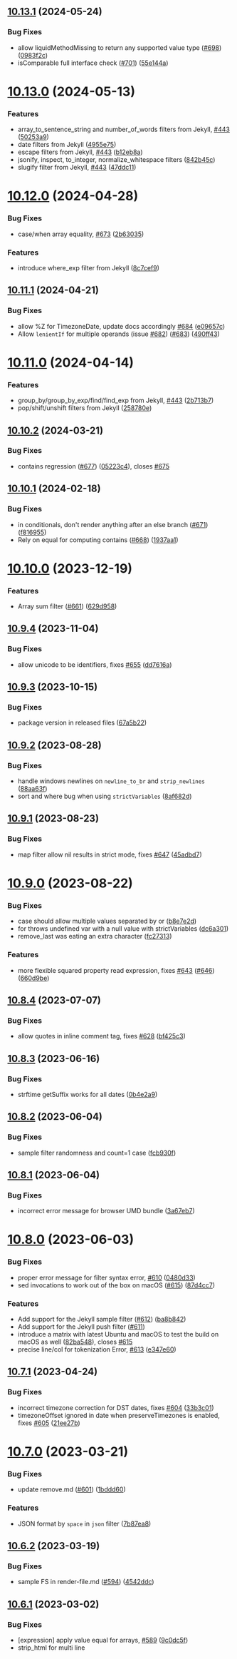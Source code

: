 ## [10.13.1](https://github.com/harttle/liquidjs/compare/v10.13.0...v10.13.1) (2024-05-24)


### Bug Fixes

* allow liquidMethodMissing to return any supported value type ([#698](https://github.com/harttle/liquidjs/issues/698)) ([0983f2c](https://github.com/harttle/liquidjs/commit/0983f2c42012b2b97258d0cdcb07b6d43c904814))
* isComparable full interface check ([#701](https://github.com/harttle/liquidjs/issues/701)) ([55e144a](https://github.com/harttle/liquidjs/commit/55e144a0298047349d55d8483a46b2513303d940))

# [10.13.0](https://github.com/harttle/liquidjs/compare/v10.12.0...v10.13.0) (2024-05-13)


### Features

* array_to_sentence_string and number_of_words filters from Jekyll, [#443](https://github.com/harttle/liquidjs/issues/443) ([50253a9](https://github.com/harttle/liquidjs/commit/50253a98caf5356d3c33e148be66f34fbe75a204))
* date filters from Jekyll ([4955e75](https://github.com/harttle/liquidjs/commit/4955e75be7f38a3fd15e71f2c192cff6f0d6e2d5))
* escape filters from Jekyll, [#443](https://github.com/harttle/liquidjs/issues/443) ([b12eb8a](https://github.com/harttle/liquidjs/commit/b12eb8ab4b58b002459725b6c0ed00159cdc15e6))
* jsonify, inspect, to_integer, normalize_whitespace filters ([842b45c](https://github.com/harttle/liquidjs/commit/842b45c96a46290a1e1ba43fc5cc7a465f4ba9de))
* slugify filter from Jekyll, [#443](https://github.com/harttle/liquidjs/issues/443) ([47ddc11](https://github.com/harttle/liquidjs/commit/47ddc1193b84bbdeb8d48457bb5aead24d5aff77))

# [10.12.0](https://github.com/harttle/liquidjs/compare/v10.11.1...v10.12.0) (2024-04-28)


### Bug Fixes

* case/when array equality, [#673](https://github.com/harttle/liquidjs/issues/673) ([2b63035](https://github.com/harttle/liquidjs/commit/2b630353c478368cb36dbfcb38961b25bf48249e))


### Features

* introduce where_exp filter from Jekyll ([8c7cef9](https://github.com/harttle/liquidjs/commit/8c7cef9f95cda765164ada8d58af7d402b3d3143))

## [10.11.1](https://github.com/harttle/liquidjs/compare/v10.11.0...v10.11.1) (2024-04-21)


### Bug Fixes

* allow %Z for TimezoneDate, update docs accordingly [#684](https://github.com/harttle/liquidjs/issues/684) ([e09657c](https://github.com/harttle/liquidjs/commit/e09657c52b5e9920256d73f99455e2e81cadf065))
* Allow `lenientIf` for multiple operands (issue [#682](https://github.com/harttle/liquidjs/issues/682)) ([#683](https://github.com/harttle/liquidjs/issues/683)) ([490ff43](https://github.com/harttle/liquidjs/commit/490ff4309cc231a25be23df5374a5d032aac144e))

# [10.11.0](https://github.com/harttle/liquidjs/compare/v10.10.2...v10.11.0) (2024-04-14)


### Features

* group_by/group_by_exp/find/find_exp from Jekyll, [#443](https://github.com/harttle/liquidjs/issues/443) ([2b713b7](https://github.com/harttle/liquidjs/commit/2b713b721d1f355309a70ebb5846169c6c03c523))
* pop/shift/unshift filters from Jekyll ([258780e](https://github.com/harttle/liquidjs/commit/258780e9a87ce87534a6bb4336725cb1d38a2998))

## [10.10.2](https://github.com/harttle/liquidjs/compare/v10.10.1...v10.10.2) (2024-03-21)


### Bug Fixes

* contains regression ([#677](https://github.com/harttle/liquidjs/issues/677)) ([05223c4](https://github.com/harttle/liquidjs/commit/05223c4378f9474f4e658af36cb8272e161d681f)), closes [#675](https://github.com/harttle/liquidjs/issues/675)

## [10.10.1](https://github.com/harttle/liquidjs/compare/v10.10.0...v10.10.1) (2024-02-18)


### Bug Fixes

* in conditionals, don't render anything after an else branch ([#671](https://github.com/harttle/liquidjs/issues/671)) ([f816955](https://github.com/harttle/liquidjs/commit/f81695570491ede77975de2c26a07612a2d62c28))
* Rely on equal for computing contains ([#668](https://github.com/harttle/liquidjs/issues/668)) ([1937aa1](https://github.com/harttle/liquidjs/commit/1937aa1f1dce01ee6332f39a6e658e85cbe4f30b))

# [10.10.0](https://github.com/harttle/liquidjs/compare/v10.9.4...v10.10.0) (2023-12-19)


### Features

* Array sum filter ([#661](https://github.com/harttle/liquidjs/issues/661)) ([629d958](https://github.com/harttle/liquidjs/commit/629d958b86a97ddf2921d2285b7c9ea83430004e))

## [10.9.4](https://github.com/harttle/liquidjs/compare/v10.9.3...v10.9.4) (2023-11-04)


### Bug Fixes

* allow unicode to be identifiers, fixes [#655](https://github.com/harttle/liquidjs/issues/655) ([dd7616a](https://github.com/harttle/liquidjs/commit/dd7616acb9a71b77f39d2fa24b6f68a7caef87f1))

## [10.9.3](https://github.com/harttle/liquidjs/compare/v10.9.2...v10.9.3) (2023-10-15)


### Bug Fixes

* package version in released files ([67a5b22](https://github.com/harttle/liquidjs/commit/67a5b229ca9ccabb4aee42bbb5c9f03d4076786a))

## [10.9.2](https://github.com/harttle/liquidjs/compare/v10.9.1...v10.9.2) (2023-08-28)


### Bug Fixes

* handle windows newlines on `newline_to_br` and `strip_newlines` ([88aa63f](https://github.com/harttle/liquidjs/commit/88aa63fd58b5a5824c031acc6f3e4072bedd262f))
* sort and where bug when using `strictVariables` ([8af682d](https://github.com/harttle/liquidjs/commit/8af682d2ca68de99bafd4a7055e4912eeb318f57))

## [10.9.1](https://github.com/harttle/liquidjs/compare/v10.9.0...v10.9.1) (2023-08-23)


### Bug Fixes

* map filter allow nil results in strict mode, fixes [#647](https://github.com/harttle/liquidjs/issues/647) ([45adbd7](https://github.com/harttle/liquidjs/commit/45adbd7008296a94da04d21a35917f744a0f4109))

# [10.9.0](https://github.com/harttle/liquidjs/compare/v10.8.4...v10.9.0) (2023-08-22)


### Bug Fixes

* case should allow multiple values separated by or ([b8e7e2d](https://github.com/harttle/liquidjs/commit/b8e7e2d9467b17ca786e6fb422e9579dd178de76))
* for throws undefined var with a null value with strictVariables ([dc6a301](https://github.com/harttle/liquidjs/commit/dc6a3013874872ac85f1fbe5184c74631122d851))
* remove_last was eating an extra character ([fc27313](https://github.com/harttle/liquidjs/commit/fc2731376f8ef59ac7160f97cef1fb5d94f053db))


### Features

* more flexible squared property read expression, fixes [#643](https://github.com/harttle/liquidjs/issues/643) ([#646](https://github.com/harttle/liquidjs/issues/646)) ([660d9be](https://github.com/harttle/liquidjs/commit/660d9be55f8eac16ca5ac77fd0b38b0d7f94961e))

## [10.8.4](https://github.com/harttle/liquidjs/compare/v10.8.3...v10.8.4) (2023-07-07)


### Bug Fixes

* allow quotes in inline comment tag, fixes [#628](https://github.com/harttle/liquidjs/issues/628) ([bf425c3](https://github.com/harttle/liquidjs/commit/bf425c3adb929e68fa234bee8397560a436595bb))

## [10.8.3](https://github.com/harttle/liquidjs/compare/v10.8.2...v10.8.3) (2023-06-16)


### Bug Fixes

* strftime getSuffix works for all dates ([0b4e2a9](https://github.com/harttle/liquidjs/commit/0b4e2a99790347bea0ab5f7d651f2330e3054601))

## [10.8.2](https://github.com/harttle/liquidjs/compare/v10.8.1...v10.8.2) (2023-06-04)


### Bug Fixes

* sample filter randomness and count=1 case ([fcb930f](https://github.com/harttle/liquidjs/commit/fcb930f0ddf2489fa74cd323f24398d7e9f7717f))

## [10.8.1](https://github.com/harttle/liquidjs/compare/v10.8.0...v10.8.1) (2023-06-04)


### Bug Fixes

* incorrect error message for browser UMD bundle ([3a67eb7](https://github.com/harttle/liquidjs/commit/3a67eb7f1cc7e54d2ec94a985eca4c1f147cdd61))

# [10.8.0](https://github.com/harttle/liquidjs/compare/v10.7.1...v10.8.0) (2023-06-03)


### Bug Fixes

* proper error message for filter syntax error, [#610](https://github.com/harttle/liquidjs/issues/610) ([0480d33](https://github.com/harttle/liquidjs/commit/0480d3317d0e46519ad2adf4ac43f53cddf467c6))
* sed invocations to work out of the box on macOS ([#615](https://github.com/harttle/liquidjs/issues/615)) ([87d4cc7](https://github.com/harttle/liquidjs/commit/87d4cc7e14ece14161285a740be63afc8a88b63c))


### Features

* Add support for the Jekyll sample filter ([#612](https://github.com/harttle/liquidjs/issues/612)) ([ba8b842](https://github.com/harttle/liquidjs/commit/ba8b84245266589e43c0e70d99e12b981d349809))
* Add support for the Jekyll push filter ([#611](https://github.com/harttle/liquidjs/issues/611))
* introduce a matrix with latest Ubuntu and macOS to test the build on macOS as well ([82ba548](https://github.com/harttle/liquidjs/commit/82ba54845f4cd4e1e7660c1557e3cfaa22d68924)), closes [#615](https://github.com/harttle/liquidjs/issues/615)
* precise line/col for tokenization Error, [#613](https://github.com/harttle/liquidjs/issues/613) ([e347e60](https://github.com/harttle/liquidjs/commit/e347e603d76c039cec191d417deab34e7ef1f9a7))

## [10.7.1](https://github.com/harttle/liquidjs/compare/v10.7.0...v10.7.1) (2023-04-24)


### Bug Fixes

* incorrect timezone correction for DST dates, fixes [#604](https://github.com/harttle/liquidjs/issues/604) ([33b3c01](https://github.com/harttle/liquidjs/commit/33b3c010af0cd17a303621331feab0119ca840ce))
* timezoneOffset ignored in date when preserveTimezones is enabled, fixes [#605](https://github.com/harttle/liquidjs/issues/605) ([21ee27b](https://github.com/harttle/liquidjs/commit/21ee27b57503f9d57f228973e1699972484e6089))

# [10.7.0](https://github.com/harttle/liquidjs/compare/v10.6.2...v10.7.0) (2023-03-21)


### Bug Fixes

* update remove.md ([#601](https://github.com/harttle/liquidjs/issues/601)) ([1bddd60](https://github.com/harttle/liquidjs/commit/1bddd60b0191032d324526292027bc7fcd190dc1))


### Features

* JSON format by `space` in `json` filter ([7b87ea8](https://github.com/harttle/liquidjs/commit/7b87ea82d3d63420e548743c5a84a073f0cdad22))

## [10.6.2](https://github.com/harttle/liquidjs/compare/v10.6.1...v10.6.2) (2023-03-19)


### Bug Fixes

* sample FS in render-file.md ([#594](https://github.com/harttle/liquidjs/issues/594)) ([4542ddc](https://github.com/harttle/liquidjs/commit/4542ddcfc3d5e245112a119bf22f0e00cb925791))

## [10.6.1](https://github.com/harttle/liquidjs/compare/v10.6.0...v10.6.1) (2023-03-02)


### Bug Fixes

* [expression] apply value equal for arrays, [#589](https://github.com/harttle/liquidjs/issues/589) ([9c0dc5f](https://github.com/harttle/liquidjs/commit/9c0dc5fa39a31d477a5c5a2c5212034174bf0516))
* strip_html for multi line <script>/<style>/comments, [#70](https://github.com/harttle/liquidjs/issues/70) ([42d2590](https://github.com/harttle/liquidjs/commit/42d25902e855d3c06d5ead071bf55604f495c205))

# [10.6.0](https://github.com/harttle/liquidjs/compare/v10.5.0...v10.6.0) (2023-02-22)


### Features

* LiquidOptions.dateFormat to override default date format ([#587](https://github.com/harttle/liquidjs/issues/587)) ([3fb6646](https://github.com/harttle/liquidjs/commit/3fb66465c6fe1bf4dc2e1ace9157c23d0fc8f859))

# [10.5.0](https://github.com/harttle/liquidjs/compare/v10.4.0...v10.5.0) (2023-02-14)


### Bug Fixes

* "ownPropertyOnly" not respected when passed via "renderOptions" ([d489916](https://github.com/harttle/liquidjs/commit/d489916231779149e110183400e3e597b8ee02ba))


### Features

* Adds support for options to CLI and improves usability ([#586](https://github.com/harttle/liquidjs/issues/586)) ([24c8a1e](https://github.com/harttle/liquidjs/commit/24c8a1e3722e5359f02934e2814f9abfa888ee86))

# [10.4.0](https://github.com/harttle/liquidjs/compare/v10.3.3...v10.4.0) (2023-01-02)


### Features

* support `not` operator, [#575](https://github.com/harttle/liquidjs/issues/575) ([3f21382](https://github.com/harttle/liquidjs/commit/3f21382d43cafa1e32162e58adabd22d5c3709ed))
* support calling `date` without format string, [#573](https://github.com/harttle/liquidjs/issues/573) ([aafaa0b](https://github.com/harttle/liquidjs/commit/aafaa0b4f9e84f466fbcc2cb2ae37fe8704c5272))

## [10.3.3](https://github.com/harttle/liquidjs/compare/v10.3.2...v10.3.3) (2022-12-18)


### Bug Fixes

* type compatible with v9 tag definition, support `Context` as scope in various render APIs, [#570](https://github.com/harttle/liquidjs/issues/570) ([fb6a9f8](https://github.com/harttle/liquidjs/commit/fb6a9f8717cd57522d53687da7e4718b28a7f68a))

## [10.3.2](https://github.com/harttle/liquidjs/compare/v10.3.1...v10.3.2) (2022-12-13)


### Bug Fixes

* re-export error classes, [#569](https://github.com/harttle/liquidjs/issues/569) ([2663ee1](https://github.com/harttle/liquidjs/commit/2663ee16a066c74cbd387fe40154fdeb2136f35a))

## [10.3.1](https://github.com/harttle/liquidjs/compare/v10.3.0...v10.3.1) (2022-12-12)


### Bug Fixes

* support `Context` as `evalValue` parameter, [#568](https://github.com/harttle/liquidjs/issues/568) ([0f4916b](https://github.com/harttle/liquidjs/commit/0f4916bc5a93f5e744e4246336c68f2e89774272))

# [10.3.0](https://github.com/harttle/liquidjs/compare/v10.2.0...v10.3.0) (2022-12-11)


### Features

* support disable outputEscape for specific filters, [#565](https://github.com/harttle/liquidjs/issues/565) ([e6db371](https://github.com/harttle/liquidjs/commit/e6db371519f0fb3b0068347cfb2016aed386c8fa))

# [10.2.0](https://github.com/harttle/liquidjs/compare/v10.1.0...v10.2.0) (2022-12-02)


### Bug Fixes

* `case` should render multiple `when` statements ([d17813e](https://github.com/harttle/liquidjs/commit/d17813ef5217264bd08f741b0e1f713bedf2d464))


### Features

* add remove_last filter ([6c3f1c1](https://github.com/harttle/liquidjs/commit/6c3f1c1e0c0c5d30ef77eaf20df65e149e51e693))
* add replace_last filter ([b4d1e27](https://github.com/harttle/liquidjs/commit/b4d1e27420fcf36ae6d5dbc92cfe4a26299690f2))

# [10.1.0](https://github.com/harttle/liquidjs/compare/v10.0.0...v10.1.0) (2022-11-29)


### Features

* timezone name for `opts.timezoneOffset` and `date` argument, fixes [#553](https://github.com/harttle/liquidjs/issues/553) ([89c6c76](https://github.com/harttle/liquidjs/commit/89c6c7676d40f23090472a28cbf2fb22f93daad3))

# [10.0.0](https://github.com/harttle/liquidjs/compare/v9.43.0...v10.0.0) (2022-11-27)


### Code Refactoring

* rename filters to snake style, [#487](https://github.com/harttle/liquidjs/issues/487) ([ff112a4](https://github.com/harttle/liquidjs/commit/ff112a4750f91475e9eccdb301d7a468e895f6ca))
* `_evalToken` renamed to `evalToken` ([4e1a30a](https://github.com/harttle/liquidjs/commit/4e1a30a20c579408c87f2d28b9b6ec8e1dda65cc))
* change `ownPropertyOnly` default value to `true` ([7eb6216](https://github.com/harttle/liquidjs/commit/7eb621601c2b05d6e379e5ce42219f2b1f556208))
* delay creation of `operatorsTrie` and hide this implementation ([bb58d3e](https://github.com/harttle/liquidjs/commit/bb58d3e549dc5a5e067895ec4a0b3257b434f225))
* remove `toThenable` export ([ffefd91](https://github.com/harttle/liquidjs/commit/ffefd91fbc0195c589c8c34ae80f2017acfe557c))
* remove use of internal `Context` class in `evalValue` argument ([b115077](https://github.com/harttle/liquidjs/commit/b115077e122a7b90e7972d58174d68aea8edd7bf))


### Performance Improvements

* target Node.js 14 for cjs bundle (main entry) ([1f6ce7c](https://github.com/harttle/liquidjs/commit/1f6ce7c8224123cea318d1aa6c12aa091d6e0518))


### BREAKING CHANGES

* `evalToken` now returns a generator (LiquidJS async), which is different from `evalToken` in previous LiquidJS versions.
* main entry need Node.js>=14 to run, you can build LiquidJS by your own by using ESM entry.
* `ownPropertyOnly` default value changed to `true`
* `<liquidjs>.toThenable` is removed, use `<liquidjs>.toPromise` instead
* `evalValue` won't support `Context` as second argument anymore.
* use `operators` instead of `operatorsTrie` as Tokenizer constructor argument, #500
* keys in `<liquidjs>.filters` are now in snake case (instead of camel case), identical to that in Liquid template.

# [9.43.0](https://github.com/harttle/liquidjs/compare/v9.42.1...v9.43.0) (2022-11-27)


### Features

* support timezone offset argument for date filter, [#553](https://github.com/harttle/liquidjs/issues/553) ([7a71485](https://github.com/harttle/liquidjs/commit/7a714855df9ba188e2e82839d248f6623ce94a87))

## [9.42.1](https://github.com/harttle/liquidjs/compare/v9.42.0...v9.42.1) (2022-10-21)


### Bug Fixes

* truncatewords should use at least one word, [#537](https://github.com/harttle/liquidjs/issues/537) ([32f613f](https://github.com/harttle/liquidjs/commit/32f613fb43e90f97364ee6a020589992dbb553cf))

# [9.42.0](https://github.com/harttle/liquidjs/compare/v9.41.0...v9.42.0) (2022-08-27)


### Features

* promise in expression & nested property, [#533](https://github.com/harttle/liquidjs/issues/533) [#276](https://github.com/harttle/liquidjs/issues/276) ([bbf00f3](https://github.com/harttle/liquidjs/commit/bbf00f37bf6080d38ebc258d1921d3ff0d504186))

# [9.41.0](https://github.com/harttle/liquidjs/compare/v9.40.0...v9.41.0) (2022-08-24)


### Features

* use evalValue to parse & render expression, [#527](https://github.com/harttle/liquidjs/issues/527) ([071368a](https://github.com/harttle/liquidjs/commit/071368afe1c4fd36ebdb0e1d300c367db1766f7f))

# [9.40.0](https://github.com/harttle/liquidjs/compare/v9.39.2...v9.40.0) (2022-08-14)


### Bug Fixes

* target ES6 for ESM bundles, fixes [#526](https://github.com/harttle/liquidjs/issues/526) ([905a6dd](https://github.com/harttle/liquidjs/commit/905a6dd1491705c1154b6679a67c1eb1ffe7eef5))


### Features

* export toValueSync & defaultOptions to evaluate expression, see [#527](https://github.com/harttle/liquidjs/issues/527) ([e874b40](https://github.com/harttle/liquidjs/commit/e874b4060b46195e05a5cc6690626bdaa532154c))

## [9.39.2](https://github.com/harttle/liquidjs/compare/v9.39.1...v9.39.2) (2022-07-21)


### Bug Fixes

* expression support Drop.valueOf, fixes [#522](https://github.com/harttle/liquidjs/issues/522) ([4ad383d](https://github.com/harttle/liquidjs/commit/4ad383d9beb57f5683805decc1851778db64aea4))

## [9.39.1](https://github.com/harttle/liquidjs/compare/v9.39.0...v9.39.1) (2022-07-14)


### Bug Fixes

* throw ParseError instead of RenderError for invalid assign expression, closes [#519](https://github.com/harttle/liquidjs/issues/519) ([c41a5d5](https://github.com/harttle/liquidjs/commit/c41a5d5babf85ccedbcb3b6f9a3cf5c326f72ae1))

# [9.39.0](https://github.com/harttle/liquidjs/compare/v9.38.0...v9.39.0) (2022-07-09)


### Bug Fixes

* for tag not respecting Drop#valueOf(), fixes [#515](https://github.com/harttle/liquidjs/issues/515) ([c3e51ca](https://github.com/harttle/liquidjs/commit/c3e51caa701fd4449ed5257e23569a37ef12dea2))


### Features

* iteration protocols ([a19feea](https://github.com/harttle/liquidjs/commit/a19feea7c46fc476139a150bda051f485328afe8))

# [9.38.0](https://github.com/harttle/liquidjs/compare/v9.37.0...v9.38.0) (2022-07-07)


### Bug Fixes

* stack overflow on large number of templates, [#513](https://github.com/harttle/liquidjs/issues/513) ([3dc4290](https://github.com/harttle/liquidjs/commit/3dc4290b56265cfafbee8d9836e912d9b8492f90))


### Features

* inline comment tag ([#514](https://github.com/harttle/liquidjs/issues/514)) ([2f87708](https://github.com/harttle/liquidjs/commit/2f8770898963e35ac4491f6975a8abd03dc09067))

# [9.37.0](https://github.com/harttle/liquidjs/compare/v9.36.2...v9.37.0) (2022-04-21)


### Bug Fixes

* support integer arithmetic for `divided_by`, closes [#465](https://github.com/harttle/liquidjs/issues/465) ([e69a510](https://github.com/harttle/liquidjs/commit/e69a51025efa7dec7d60d0067200a1466988ebbc))


### Features

* automatic output escaping, closes [#500](https://github.com/harttle/liquidjs/issues/500) ([f88490c](https://github.com/harttle/liquidjs/commit/f88490cd3cd0b5316c43c3ca76837544d99ce0b0))

## [9.36.2](https://github.com/harttle/liquidjs/compare/v9.36.1...v9.36.2) (2022-04-19)


### Bug Fixes

* lazy createRequire to allow exceptions being catched, fixes [#497](https://github.com/harttle/liquidjs/issues/497) ([b377dad](https://github.com/harttle/liquidjs/commit/b377dad9e34c3de3e0eedc1ee6f17a0e9d919669))

## [9.36.1](https://github.com/harttle/liquidjs/compare/v9.36.0...v9.36.1) (2022-04-17)


### Bug Fixes

* contains operator does not support Drop, fixes [#492](https://github.com/harttle/liquidjs/issues/492) ([9e024ff](https://github.com/harttle/liquidjs/commit/9e024ff2bcf17e7ac19c718389d4cef39b8a51f7))
* responsive header ([a56af6b](https://github.com/harttle/liquidjs/commit/a56af6bbfb5b698db55fbeb87e8e0872688fbe19))
* use `createRequire` for ESM, fixes [#334](https://github.com/harttle/liquidjs/issues/334) ([eec381e](https://github.com/harttle/liquidjs/commit/eec381ec72db3858452799b7a3264e240be3044d))

# [9.36.0](https://github.com/harttle/liquidjs/compare/v9.35.2...v9.36.0) (2022-03-05)


### Features

* Access array item by negative index, closes [#486](https://github.com/harttle/liquidjs/issues/486) ([049685b](https://github.com/harttle/liquidjs/commit/049685b9a0271ba03875e24ff2f6c7870cae62a7))
* allow strip filter with specified char, closes [#390](https://github.com/harttle/liquidjs/issues/390) ([c503cb2](https://github.com/harttle/liquidjs/commit/c503cb23dfbdd6f146d6dea16a84eab3df1f7aa9))
* appropriate error for malformed filters, fixes [#271](https://github.com/harttle/liquidjs/issues/271) ([01014ed](https://github.com/harttle/liquidjs/commit/01014edc491e12d38981045442da9faee598cdf7))

## [9.35.2](https://github.com/harttle/liquidjs/compare/v9.35.1...v9.35.2) (2022-03-02)


### Bug Fixes

* corner case for concat filter without argument, [#481](https://github.com/harttle/liquidjs/issues/481) ([aa95517](https://github.com/harttle/liquidjs/commit/aa955173d4c7adc585e862934429f1f4c5f64969))
* export all builtin tags from LiquidJS, [#464](https://github.com/harttle/liquidjs/issues/464) ([33009bb](https://github.com/harttle/liquidjs/commit/33009bb988eb74c58f390992750d91b967cb3428))

## [9.35.1](https://github.com/harttle/liquidjs/compare/v9.35.0...v9.35.1) (2022-02-26)


### Bug Fixes

* some filters throw on nil input, see [#481](https://github.com/harttle/liquidjs/issues/481) ([7dfb620](https://github.com/harttle/liquidjs/commit/7dfb620d30f8818685e1cfb8e7492313a0d036ab))

# [9.35.0](https://github.com/harttle/liquidjs/compare/v9.34.1...v9.35.0) (2022-02-23)


### Bug Fixes

* `url_encode` throws on undefined value, fixes [#479](https://github.com/harttle/liquidjs/issues/479) ([ca3240c](https://github.com/harttle/liquidjs/commit/ca3240c2c4d157095d2ebe0024d0c71bc5e435f8))


### Features

* expose all tags/filters and TimezoneDate, closes [#464](https://github.com/harttle/liquidjs/issues/464) ([dab8a29](https://github.com/harttle/liquidjs/commit/dab8a29070b2508f2e6532717b7663966f610bec))

## [9.34.1](https://github.com/harttle/liquidjs/compare/v9.34.0...v9.34.1) (2022-02-20)


### Bug Fixes

* array output now join with "" instead of "," ([ab5e245](https://github.com/harttle/liquidjs/commit/ab5e245fba9a0f6936275319d4e5e25aadb0f7c1))
* sort filter unexpectedly modifies original array, [#475](https://github.com/harttle/liquidjs/issues/475) ([dbc0497](https://github.com/harttle/liquidjs/commit/dbc049738633b1b6f578d9d20f830b548ba67a22))

# [9.34.0](https://github.com/harttle/liquidjs/compare/v9.33.1...v9.34.0) (2022-01-28)


### Bug Fixes

* where-filter null handling ([#457](https://github.com/harttle/liquidjs/issues/457)) ([9da41c8](https://github.com/harttle/liquidjs/commit/9da41c8a37d9c49ee4a16d5bd520fd6ae01c14ec))


### Features

* `ownPropertyOnly` option to protect prototype, [#454](https://github.com/harttle/liquidjs/issues/454) ([7e99efc](https://github.com/harttle/liquidjs/commit/7e99efc5131e20cf3f59e1fc2c371a15aa4109db))

## [9.33.1](https://github.com/harttle/liquidjs/compare/v9.33.0...v9.33.1) (2022-01-19)


### Bug Fixes

* liquidjs.version on npm package ([53824a2](https://github.com/harttle/liquidjs/commit/53824a2d00f978214fcd83a48118b7900cf97449))

# [9.33.0](https://github.com/harttle/liquidjs/compare/v9.32.1...v9.33.0) (2022-01-19)


### Features

* support `offset:continue`, see [#439](https://github.com/harttle/liquidjs/issues/439) ([8c27a84](https://github.com/harttle/liquidjs/commit/8c27a84059384ae730eb0fa1524df04e122e27a0))
* support Jekyll-like include syntax, see [#441](https://github.com/harttle/liquidjs/issues/441) ([388d0fb](https://github.com/harttle/liquidjs/commit/388d0fbbc42fe8cd69faba61c1dc29e9bb5ec2d0))

## [9.32.1](https://github.com/harttle/liquidjs/compare/v9.32.0...v9.32.1) (2022-01-12)


### Bug Fixes

* remove limit on operator char length ([7677f84](https://github.com/harttle/liquidjs/commit/7677f848c0c57335dd1c4f1e3ec251fbf9b1663f))

# [9.32.0](https://github.com/harttle/liquidjs/compare/v9.31.0...v9.32.0) (2022-01-02)


### Features

* support allow_false for `default` filter, see [#435](https://github.com/harttle/liquidjs/issues/435) ([c756191](https://github.com/harttle/liquidjs/commit/c756191f49f9c2b823048367abfdf0adf2bdb875))

# [9.31.0](https://github.com/harttle/liquidjs/compare/v9.30.0...v9.31.0) (2021-12-19)


### Features

* implement `liquid` and `echo` tags, see [#428](https://github.com/harttle/liquidjs/issues/428) ([fde9924](https://github.com/harttle/liquidjs/commit/fde9924ee622efae4c013d2aa01c6d705c8d5f46))

# [9.30.0](https://github.com/harttle/liquidjs/compare/v9.29.0...v9.30.0) (2021-12-18)


### Features

* support jekyll-like include, see [#433](https://github.com/harttle/liquidjs/issues/433) ([23279a8](https://github.com/harttle/liquidjs/commit/23279a816a0582ade7f3b15c1c65c74bc147d134))

# [9.29.0](https://github.com/harttle/liquidjs/compare/v9.28.6...v9.29.0) (2021-12-11)


### Features

* customize globals & strictVariables when calling render, see [#432](https://github.com/harttle/liquidjs/issues/432) ([6801552](https://github.com/harttle/liquidjs/commit/6801552fe6829770cbbfdda051731c8b466ed9ec))

## [9.28.6](https://github.com/harttle/liquidjs/compare/v9.28.5...v9.28.6) (2021-12-07)


### Bug Fixes

* size filter does not respect Objects, fixes [#385](https://github.com/harttle/liquidjs/issues/385) ([6c11426](https://github.com/harttle/liquidjs/commit/6c114267a526ef764dfd9bd94de199d2932ad91a))
* throws when using `preserveTimezones` on Node.js, fixes [#431](https://github.com/harttle/liquidjs/issues/431) ([e2ef236](https://github.com/harttle/liquidjs/commit/e2ef236f68273b72a0b1293b0d13728cdb9aa4b8))

## [9.28.5](https://github.com/harttle/liquidjs/compare/v9.28.4...v9.28.5) (2021-11-05)


### Bug Fixes

* always allow './' and '../' to be relative, even on windows ([44f6b52](https://github.com/harttle/liquidjs/commit/44f6b520d53ba984ecb5fc430d70f698837d1802))

## [9.28.4](https://github.com/harttle/liquidjs/compare/v9.28.3...v9.28.4) (2021-10-31)


### Bug Fixes

* allow `{%render%}` to reassign argument, [#404](https://github.com/harttle/liquidjs/issues/404) ([124f4c4](https://github.com/harttle/liquidjs/commit/124f4c4485270a5fdfca610808a56ecd98d98417))

## [9.28.3](https://github.com/harttle/liquidjs/compare/v9.28.2...v9.28.3) (2021-10-27)


### Bug Fixes

* relative root (by default) yields LookupError, fixes [#419](https://github.com/harttle/liquidjs/issues/419), [#424](https://github.com/harttle/liquidjs/issues/424), also related to [#395](https://github.com/harttle/liquidjs/issues/395) ([aebeae9](https://github.com/harttle/liquidjs/commit/aebeae9e1bbb8472af7788dfd09a08cb6de58e1c))

## [9.28.2](https://github.com/harttle/liquidjs/compare/v9.28.1...v9.28.2) (2021-10-16)


### Bug Fixes

* cache ongoing parseFile() calls, fixes [#416](https://github.com/harttle/liquidjs/issues/416) ([8894cbf](https://github.com/harttle/liquidjs/commit/8894cbfe6e0dbad4c07439adcefb6b3e2056be11))

## [9.28.1](https://github.com/harttle/liquidjs/compare/v9.28.0...v9.28.1) (2021-10-16)


### Bug Fixes

* hardcoded '/' in normalized `options.fs`, fixes [#412](https://github.com/harttle/liquidjs/issues/412), [#408](https://github.com/harttle/liquidjs/issues/408) ([9cfa43b](https://github.com/harttle/liquidjs/commit/9cfa43b8aee6a980f39d99f1cdb2be730ca21731))

# [9.28.0](https://github.com/harttle/liquidjs/compare/v9.27.1...v9.28.0) (2021-10-06)


### Bug Fixes

* skip root check for renderFile() ([822ba0b](https://github.com/harttle/liquidjs/commit/822ba0be0f1cfbedd50376aff8ac49eee71bd48c))
* support timezoneOffset for date from scope, [#401](https://github.com/harttle/liquidjs/issues/401) ([fd5ef47](https://github.com/harttle/liquidjs/commit/fd5ef474c36212e6a2446012dcd26bca93f84c7b))


### Features

* `relativeReference` for render/include/layout, [#395](https://github.com/harttle/liquidjs/issues/395) ([a3455eb](https://github.com/harttle/liquidjs/commit/a3455ebd0b207141c34630c0af44d917db2ca1dd))
* implement `forloop.name` as found in ruby shopify/liquid ([6dc7fad](https://github.com/harttle/liquidjs/commit/6dc7fada72467418806c1ee4bd7eaf3003690fe6))

## [9.27.1](https://github.com/harttle/liquidjs/compare/v9.27.0...v9.27.1) (2021-10-04)


### Bug Fixes

* directory info in lookupError message, [#395](https://github.com/harttle/liquidjs/issues/395) ([92bfc65](https://github.com/harttle/liquidjs/commit/92bfc65e0b1d937c00a8368b272223c702132d23))

# [9.27.0](https://github.com/harttle/liquidjs/compare/v9.26.0...v9.27.0) (2021-10-03)


### Bug Fixes

* remove "stream" dependency in browser bundles, [#396](https://github.com/harttle/liquidjs/issues/396) ([3b5eb66](https://github.com/harttle/liquidjs/commit/3b5eb6664f673c29d74cb7645e01dcbdf43c8343))
* renderToNodeStream() now emit 'error' event instead of throw ([afeef1d](https://github.com/harttle/liquidjs/commit/afeef1d7450b2799b3441b0241d2466b892a27ff))


### Features

* add `layouts`, `partials` apart from `root`, [#395](https://github.com/harttle/liquidjs/issues/395) ([b9ae479](https://github.com/harttle/liquidjs/commit/b9ae479b653a34fadb98c324c4683dd1fdd31af1))
* renderFileToNodeStream(filepath, scope) ([68c4cfc](https://github.com/harttle/liquidjs/commit/68c4cfcfb647c22225dd6edede53ad7a5d7c4485))


### Performance Improvements

* make the most of streamed rendering ([aea3441](https://github.com/harttle/liquidjs/commit/aea34418de24cb85ea1acddf68c3683ce7fc9fa8))

# [9.26.0](https://github.com/harttle/liquidjs/compare/v9.25.1...v9.26.0) (2021-09-30)


### Features

* orderedFilterParameters, closes [#312](https://github.com/harttle/liquidjs/issues/312) ([10e8c8f](https://github.com/harttle/liquidjs/commit/10e8c8ff7e1cca6df43087953cd8daf4bd618563))
* stream rendering, closed [#361](https://github.com/harttle/liquidjs/issues/361) fixes [#360](https://github.com/harttle/liquidjs/issues/360) ([9012133](https://github.com/harttle/liquidjs/commit/9012133e0717b1813c6a74a6a282f43ba14d0ada))
* timezoneOffset option to specify output timezone, see [#375](https://github.com/harttle/liquidjs/issues/375) ([6b9f872](https://github.com/harttle/liquidjs/commit/6b9f872bccb4b0c636dc7be2088cafa9bc6c900a))


### Performance Improvements

* improve performance by 4x by simplified parseFile ([24f5346](https://github.com/harttle/liquidjs/commit/24f534608489fccc155f30bbaf37397c46278da6))
* parse filenames in parse() insteadof render() ([8273c17](https://github.com/harttle/liquidjs/commit/8273c17dab3dc09858330ce45e3617a650e7fcaa))

## [9.25.1](https://github.com/harttle/liquidjs/compare/v9.25.0...v9.25.1) (2021-06-20)


### Performance Improvements

* add cross-engines benchmark ([cdceb25](https://github.com/harttle/liquidjs/commit/cdceb25d007b3d30a85e51ac538e12297c73bfcf))

# [9.25.0](https://github.com/harttle/liquidjs/compare/v9.24.2...v9.25.0) (2021-05-07)


### Features

* when tag with multiple values ([8f9639f](https://github.com/harttle/liquidjs/commit/8f9639f))

## [9.24.2](https://github.com/harttle/liquidjs/compare/v9.24.1...v9.24.2) (2021-05-04)


### Bug Fixes

* operator boundary not correctly recognized, fixes [#342](https://github.com/harttle/liquidjs/issues/342) ([3e3d84a](https://github.com/harttle/liquidjs/commit/3e3d84a))

## [9.24.1](https://github.com/harttle/liquidjs/compare/v9.24.0...v9.24.1) (2021-05-01)


### Bug Fixes

* make LiquidError context property public ([1fd76ac](https://github.com/harttle/liquidjs/commit/1fd76ac))

# [9.24.0](https://github.com/harttle/liquidjs/compare/v9.23.4...v9.24.0) (2021-05-01)


### Features

* add context as a property on the LiquidError error ([9c7cb57](https://github.com/harttle/liquidjs/commit/9c7cb57))
* export errors for better error handling in user-land ([4e394b9](https://github.com/harttle/liquidjs/commit/4e394b9))

## [9.23.4](https://github.com/harttle/liquidjs/compare/v9.23.3...v9.23.4) (2021-04-17)


### Bug Fixes

* capitalize filter not lower case trailing string, fixes [#326](https://github.com/harttle/liquidjs/issues/326) ([6548765](https://github.com/harttle/liquidjs/commit/6548765))

## [9.23.3](https://github.com/harttle/liquidjs/compare/v9.23.2...v9.23.3) (2021-03-21)


### Bug Fixes

* expose TokenKind ([dbc23e8](https://github.com/harttle/liquidjs/commit/dbc23e8))

## [9.23.2](https://github.com/harttle/liquidjs/compare/v9.23.1...v9.23.2) (2021-03-13)


### Bug Fixes

* comparison for empty/nil, fixes [#321](https://github.com/harttle/liquidjs/issues/321) ([99d14e7](https://github.com/harttle/liquidjs/commit/99d14e7))
* newline_to_br filter should output <br /> instead of <br/>, fixes [#320](https://github.com/harttle/liquidjs/issues/320) ([9a9b792](https://github.com/harttle/liquidjs/commit/9a9b792))

## [9.23.1](https://github.com/harttle/liquidjs/compare/v9.23.0...v9.23.1) (2021-02-19)


### Bug Fixes

* lenientIf not working for the umd bundle, closes [#313](https://github.com/harttle/liquidjs/issues/313) ([2e66e8b](https://github.com/harttle/liquidjs/commit/2e66e8b))

# [9.23.0](https://github.com/harttle/liquidjs/compare/v9.22.1...v9.23.0) (2021-02-12)


### Bug Fixes

* respect `fs` in parser options, for [#233](https://github.com/harttle/liquidjs/issues/233) ([4e82da6](https://github.com/harttle/liquidjs/commit/4e82da6))


### Features

* support filters in if/unless/case, see [#287](https://github.com/harttle/liquidjs/issues/287) ([2f059f6](https://github.com/harttle/liquidjs/commit/2f059f6))
* support function calls, closes [#222](https://github.com/harttle/liquidjs/issues/222) ([e37824f](https://github.com/harttle/liquidjs/commit/e37824f))
* support layout none, closes [#299](https://github.com/harttle/liquidjs/issues/299) ([81e11bb](https://github.com/harttle/liquidjs/commit/81e11bb))

## [9.22.1](https://github.com/harttle/liquidjs/compare/v9.22.0...v9.22.1) (2021-02-05)


### Bug Fixes

* default to precedence 1 for custom operators ([20f559e](https://github.com/harttle/liquidjs/commit/20f559e))

# [9.22.0](https://github.com/harttle/liquidjs/compare/v9.21.0...v9.22.0) (2021-02-04)


### Features

* compact filter ([f42c217](https://github.com/harttle/liquidjs/commit/f42c217))

# [9.21.0](https://github.com/harttle/liquidjs/compare/v9.20.1...v9.21.0) (2021-02-04)


### Features

* add `operators` option for custom operators ([75591cd](https://github.com/harttle/liquidjs/commit/75591cd))
* create trie programmatically in options ([befc33c](https://github.com/harttle/liquidjs/commit/befc33c))
* export OperatorMap type ([bc87e19](https://github.com/harttle/liquidjs/commit/bc87e19))
* export Operators from operator.ts ([6a7c280](https://github.com/harttle/liquidjs/commit/6a7c280))
* rename to defaultOperators and Operators ([8734e2e](https://github.com/harttle/liquidjs/commit/8734e2e))

## [9.20.1](https://github.com/harttle/liquidjs/compare/v9.20.0...v9.20.1) (2021-01-24)


### Bug Fixes

* allow string literals contain delimiters, fixes [#288](https://github.com/harttle/liquidjs/issues/288) ([9c40da7](https://github.com/harttle/liquidjs/commit/9c40da7))

# [9.20.0](https://github.com/harttle/liquidjs/compare/v9.19.0...v9.20.0) (2021-01-23)


### Features

* support `{{block.super}}`, see [#38](https://github.com/harttle/liquidjs/issues/38) ([a3af44d](https://github.com/harttle/liquidjs/commit/a3af44d))

# [9.19.0](https://github.com/harttle/liquidjs/compare/v9.18.0...v9.19.0) (2020-12-18)


### Bug Fixes

* lint ([de32259](https://github.com/harttle/liquidjs/commit/de32259))
* move offset adding complexity inside TimezoneDate ([26b2175](https://github.com/harttle/liquidjs/commit/26b2175))
* simpler timezone regex and non-null offset ([e3ecfe3](https://github.com/harttle/liquidjs/commit/e3ecfe3))


### Features

* add preserveTimezones option ([d70cd2a](https://github.com/harttle/liquidjs/commit/d70cd2a))
* parse and handle date timezone offsets ([c16c787](https://github.com/harttle/liquidjs/commit/c16c787))

# [9.18.0](https://github.com/harttle/liquidjs/compare/v9.17.0...v9.18.0) (2020-12-17)


### Bug Fixes

* address refactor comments ([6a0ad10](https://github.com/harttle/liquidjs/commit/6a0ad10))


### Features

* add option for keeping variable type in output ([cd92e77](https://github.com/harttle/liquidjs/commit/cd92e77))

# [9.17.0](https://github.com/harttle/liquidjs/compare/v9.16.1...v9.17.0) (2020-12-07)


### Bug Fixes

* elsif is not supported for unless, fixes [#268](https://github.com/harttle/liquidjs/issues/268) ([2bbf501](https://github.com/harttle/liquidjs/commit/2bbf501))
* enforce string-type pattern in `replace`, fixes [#243](https://github.com/harttle/liquidjs/issues/243) ([c8afa39](https://github.com/harttle/liquidjs/commit/c8afa39))
* raw block not ignoring {% characters, fixes [#263](https://github.com/harttle/liquidjs/issues/263) ([a492d8e](https://github.com/harttle/liquidjs/commit/a492d8e))


### Features

* passing liquid to FilterImpl, closes [#277](https://github.com/harttle/liquidjs/issues/277) ([f9f595f](https://github.com/harttle/liquidjs/commit/f9f595f))

## [9.16.1](https://github.com/harttle/liquidjs/compare/v9.16.0...v9.16.1) (2020-10-09)


### Bug Fixes

* braced property access ([18a807e](https://github.com/harttle/liquidjs/commit/18a807e))

# [9.16.0](https://github.com/harttle/liquidjs/compare/v9.15.1...v9.16.0) (2020-10-08)


### Features

* support jsTruthy, [#255](https://github.com/harttle/liquidjs/issues/255) [#257](https://github.com/harttle/liquidjs/issues/257) ([72ee7b4](https://github.com/harttle/liquidjs/commit/72ee7b4))

## [9.15.1](https://github.com/harttle/liquidjs/compare/v9.15.0...v9.15.1) (2020-10-03)


### Bug Fixes

* allow quoted variable name in capture, fixes [#252](https://github.com/harttle/liquidjs/issues/252) ([5b3f419](https://github.com/harttle/liquidjs/commit/5b3f419))

# [9.15.0](https://github.com/harttle/liquidjs/compare/v9.14.1...v9.15.0) (2020-08-04)


### Features

* export toPromise and toValue, see [#158](https://github.com/harttle/liquidjs/issues/158) ([2e5ab98](https://github.com/harttle/liquidjs/commit/2e5ab98))

## [9.14.1](https://github.com/harttle/liquidjs/compare/v9.14.0...v9.14.1) (2020-07-08)


### Bug Fixes

* enumerate Promises (e.g. in for & tablerow) ([#237](https://github.com/harttle/liquidjs/issues/237)) ([941dd66](https://github.com/harttle/liquidjs/commit/941dd66))

# [9.14.0](https://github.com/harttle/liquidjs/compare/v9.13.0...v9.14.0) (2020-06-25)


### Features

* setup universal browser and node builds ([6cf6ffa](https://github.com/harttle/liquidjs/commit/6cf6ffa))

# [9.13.0](https://github.com/harttle/liquidjs/compare/v9.12.0...v9.13.0) (2020-06-25)


### Features

* async filters, closes [#232](https://github.com/harttle/liquidjs/issues/232) ([e36f3ff](https://github.com/harttle/liquidjs/commit/e36f3ff))

# [9.12.0](https://github.com/harttle/liquidjs/compare/v9.11.11...v9.12.0) (2020-05-15)


### Features

* sort by key, see [#227](https://github.com/harttle/liquidjs/issues/227) ([4f17c94](https://github.com/harttle/liquidjs/commit/4f17c94))

## [9.11.11](https://github.com/harttle/liquidjs/compare/v9.11.10...v9.11.11) (2020-05-01)


### Bug Fixes

* properly treat unicode blanks, fixes [#221](https://github.com/harttle/liquidjs/issues/221) ([673b015](https://github.com/harttle/liquidjs/commit/673b015))

## [9.11.10](https://github.com/harttle/liquidjs/compare/v9.11.9...v9.11.10) (2020-04-03)


### Bug Fixes

* respect cache render options ([a93f11d](https://github.com/harttle/liquidjs/commit/a93f11d))

## [9.11.9](https://github.com/harttle/liquidjs/compare/v9.11.8...v9.11.9) (2020-03-31)


### Bug Fixes

* coerce to Array in `map` and `where` filter ([c923598](https://github.com/harttle/liquidjs/commit/c923598))

## [9.11.8](https://github.com/harttle/liquidjs/compare/v9.11.7...v9.11.8) (2020-03-31)


### Bug Fixes

* throw an error if : omitted unintentionally, [#212](https://github.com/harttle/liquidjs/issues/212), [#208](https://github.com/harttle/liquidjs/issues/208) ([8daf281](https://github.com/harttle/liquidjs/commit/8daf281))

## [9.11.7](https://github.com/harttle/liquidjs/compare/v9.11.6...v9.11.7) (2020-03-28)


### Bug Fixes

* try fix travis ([b3db412](https://github.com/harttle/liquidjs/commit/b3db412))

## [9.11.6](https://github.com/harttle/liquidjs/compare/v9.11.5...v9.11.6) (2020-03-25)


### Bug Fixes

* default filter not applied for empty array ([c371762](https://github.com/harttle/liquidjs/commit/c371762))

## [9.11.5](https://github.com/harttle/liquidjs/compare/v9.11.4...v9.11.5) (2020-03-24)


### Bug Fixes

* throws on invalid arguments for prepend/append, fixes [#208](https://github.com/harttle/liquidjs/issues/208) ([479c633](https://github.com/harttle/liquidjs/commit/479c633))

## [9.11.4](https://github.com/harttle/liquidjs/compare/v9.11.3...v9.11.4) (2020-03-23)


### Bug Fixes

* return variable name in include error ([93433a8](https://github.com/harttle/liquidjs/commit/93433a8))

## [9.11.3](https://github.com/harttle/liquidjs/compare/v9.11.2...v9.11.3) (2020-03-14)


### Performance Improvements

* introduce AST to avoid reparse ([d2d6a38](https://github.com/harttle/liquidjs/commit/d2d6a38))
* remove instanceof DelimitedToken ([1673e84](https://github.com/harttle/liquidjs/commit/1673e84))

## [9.11.2](https://github.com/harttle/liquidjs/compare/v9.11.1...v9.11.2) (2020-03-14)


### Performance Improvements

* remove transient strings to reduce memory ([3dfdf98](https://github.com/harttle/liquidjs/commit/3dfdf98))

## [9.11.1](https://github.com/harttle/liquidjs/compare/v9.11.0...v9.11.1) (2020-03-09)


### Bug Fixes

* concurrent write on LRU cache ([#200](https://github.com/harttle/liquidjs/issues/200)) ([6de9338](https://github.com/harttle/liquidjs/commit/6de9338))

# [9.11.0](https://github.com/harttle/liquidjs/compare/v9.10.0...v9.11.0) (2020-03-04)


### Bug Fixes

* `Buffer not defined` for browser bundles, fixes [#197](https://github.com/harttle/liquidjs/issues/197) ([65b849c](https://github.com/harttle/liquidjs/commit/65b849c))
* stable sort for undefined keys, fixes [#191](https://github.com/harttle/liquidjs/issues/191) ([f57156b](https://github.com/harttle/liquidjs/commit/f57156b))


### Features

* async cache.read()/write(), remove .has() ([61dac49](https://github.com/harttle/liquidjs/commit/61dac49))

# [9.10.0](https://github.com/harttle/liquidjs/compare/v9.9.0...v9.10.0) (2020-03-03)


### Features

* support json filter, closes [#192](https://github.com/harttle/liquidjs/issues/192) ([aa27a6c](https://github.com/harttle/liquidjs/commit/aa27a6c))
* with & for in `render` tag, closes [#195](https://github.com/harttle/liquidjs/issues/195) ([6ea6881](https://github.com/harttle/liquidjs/commit/6ea6881))

# [9.9.0](https://github.com/harttle/liquidjs/compare/v9.8.0...v9.9.0) (2020-03-02)


### Features

* move filters/tags to instances, fixes [#188](https://github.com/harttle/liquidjs/issues/188) ([df8a919](https://github.com/harttle/liquidjs/commit/df8a919))

# [9.8.0](https://github.com/harttle/liquidjs/compare/v9.7.2...v9.8.0) (2020-02-20)


### Features

* "today" when using date filter, fixes [#193](https://github.com/harttle/liquidjs/issues/193) ([185312d](https://github.com/harttle/liquidjs/commit/185312d))

## [9.7.2](https://github.com/harttle/liquidjs/compare/v9.7.1...v9.7.2) (2020-02-20)


### Bug Fixes

* add funding entry to show up in npm fund command ([40095a8](https://github.com/harttle/liquidjs/commit/40095a8))

## [9.7.1](https://github.com/harttle/liquidjs/compare/v9.7.0...v9.7.1) (2020-02-19)


### Bug Fixes

* update index.html ([22386b0](https://github.com/harttle/liquidjs/commit/22386b0))

# [9.7.0](https://github.com/harttle/liquidjs/compare/v9.6.2...v9.7.0) (2020-02-07)


### Bug Fixes

* expression and string literal parser, [#186](https://github.com/harttle/liquidjs/issues/186) ([fc0cf6f](https://github.com/harttle/liquidjs/commit/fc0cf6f))


### Features

* globals shared between tags, see [#185](https://github.com/harttle/liquidjs/issues/185) ([870e7ec](https://github.com/harttle/liquidjs/commit/870e7ec))

## [9.6.2](https://github.com/harttle/liquidjs/compare/v9.6.1...v9.6.2) (2020-01-10)


### Performance Improvements

* prevent multiple case evaluations ([807e840](https://github.com/harttle/liquidjs/commit/807e840))

## [9.6.1](https://github.com/harttle/liquidjs/compare/v9.6.0...v9.6.1) (2020-01-04)


### Bug Fixes

* add `this` to fs references in parseFile ([4b079c5](https://github.com/harttle/liquidjs/commit/4b079c5))

# [9.6.0](https://github.com/harttle/liquidjs/compare/v9.5.0...v9.6.0) (2019-12-15)


### Features

* full syntax for strftime, close [#177](https://github.com/harttle/liquidjs/issues/177) ([ba5ff3f](https://github.com/harttle/liquidjs/commit/ba5ff3f))

# [9.5.0](https://github.com/harttle/liquidjs/compare/v9.4.2...v9.5.0) (2019-12-12)


### Features

* nested property for the `where` filter, [#178](https://github.com/harttle/liquidjs/issues/178) ([60ec74f](https://github.com/harttle/liquidjs/commit/60ec74f))

## [9.4.2](https://github.com/harttle/liquidjs/compare/v9.4.1...v9.4.2) (2019-11-15)


### Bug Fixes

* reading .first, .last of Array, closes [#175](https://github.com/harttle/liquidjs/issues/175) ([f82da11](https://github.com/harttle/liquidjs/commit/f82da11))

## [9.4.1](https://github.com/harttle/liquidjs/compare/v9.4.0...v9.4.1) (2019-11-15)


### Bug Fixes

* remove node dependencies for esm bundle, see [#173](https://github.com/harttle/liquidjs/issues/173) ([04df929](https://github.com/harttle/liquidjs/commit/04df929))

# [9.4.0](https://github.com/harttle/liquidjs/compare/v9.3.1...v9.4.0) (2019-11-14)


### Features

* add ability to pass JSON context to CLI ([9504e4e](https://github.com/harttle/liquidjs/commit/9504e4e))

## [9.3.1](https://github.com/harttle/liquidjs/compare/v9.3.0...v9.3.1) (2019-11-09)


### Bug Fixes

* liquidjs command in /bin/liquid.js, fixes [#169](https://github.com/harttle/liquidjs/issues/169) ([0073b90](https://github.com/harttle/liquidjs/commit/0073b90))

# [9.3.0](https://github.com/harttle/liquidjs/compare/v9.2.0...v9.3.0) (2019-11-07)


### Features

* support require.resolve for lookup, see [#168](https://github.com/harttle/liquidjs/issues/168) ([2dd4355](https://github.com/harttle/liquidjs/commit/2dd4355))

## [9.1.1](https://github.com/harttle/liquidjs/compare/v9.1.0...v9.1.1) (2019-10-10)


### Performance Improvements

* add string flattening to reduce retained memory (node only) ([3ad512c](https://github.com/harttle/liquidjs/commit/3ad512c))

# [9.1.0](https://github.com/harttle/liquidjs/compare/v9.0.1...v9.1.0) (2019-10-07)


### Features

* alias getTemplate() to parseFile() ([6b83788](https://github.com/harttle/liquidjs/commit/6b83788))

## [9.0.1](https://github.com/harttle/liquidjs/compare/v9.0.0...v9.0.1) (2019-10-02)


### Bug Fixes

* `unless` content is not waited, fixes [#160](https://github.com/harttle/liquidjs/issues/160) ([d2c8d13](https://github.com/harttle/liquidjs/commit/d2c8d13))

# [9.0.0](https://github.com/harttle/liquidjs/compare/v8.5.3...v9.0.0) (2019-08-26)


### Bug Fixes

* break/continue omitting output before them, [#123](https://github.com/harttle/liquidjs/issues/123) ([ae45c46](https://github.com/harttle/liquidjs/commit/ae45c46))
* reactjs demo during yarn install, fixes [#145](https://github.com/harttle/liquidjs/issues/145) ([b65df44](https://github.com/harttle/liquidjs/commit/b65df44))


### Code Refactoring

* return value of Tag#render is no longer used ([8028f82](https://github.com/harttle/liquidjs/commit/8028f82))


### Features

* renderSync, parseAndRenderSync and renderFileSync, see [#48](https://github.com/harttle/liquidjs/issues/48) ([7fb01ad](https://github.com/harttle/liquidjs/commit/7fb01ad))


### Performance Improvements

* target to es6, fixes [#137](https://github.com/harttle/liquidjs/issues/137) ([3b9fc7e](https://github.com/harttle/liquidjs/commit/3b9fc7e))


### BREAKING CHANGES

* Tag#render now returns void, use emitter argument
to write rendered html.
* ship to Node.js 8, the dist/liquid.cjs.js (main) nolonger
supports Node.js 6, other bundles are also provided via dist/liquid.esm.js, dist/liquid.js (ES5 umd) and liquid.min.js (minified ES5 umd)
* remove default export, now should be used like import
{Liquid} from 'liquidjs'

## [8.5.3](https://github.com/harttle/liquidjs/compare/v8.5.2...v8.5.3) (2019-08-25)


### Bug Fixes

* escape filter when input is undefined ([a00945c](https://github.com/harttle/liquidjs/commit/a00945c))

## [8.5.2](https://github.com/harttle/liquidjs/compare/v8.5.1...v8.5.2) (2019-08-09)


### Bug Fixes

* quotation tokenizing, [#151](https://github.com/harttle/liquidjs/issues/151) ([1e4f237](https://github.com/harttle/liquidjs/commit/1e4f237))

## [8.5.1](https://github.com/harttle/liquidjs/compare/v8.5.0...v8.5.1) (2019-08-05)


### Bug Fixes

* publish bin directory to npm, fixes [#146](https://github.com/harttle/liquidjs/issues/146) ([a85b650](https://github.com/harttle/liquidjs/commit/a85b650))

# [8.5.0](https://github.com/harttle/liquidjs/compare/v8.4.1...v8.5.0) (2019-08-01)


### Features

* CLI support ([fc045b5](https://github.com/harttle/liquidjs/commit/fc045b5))

## [8.4.1](https://github.com/harttle/liquidjs/compare/v8.4.0...v8.4.1) (2019-07-22)


### Bug Fixes

* some filters on undefined variable throws, [#140](https://github.com/harttle/liquidjs/issues/140) ([6e6ea0a](https://github.com/harttle/liquidjs/commit/6e6ea0a))

# [8.4.0](https://github.com/harttle/liquidjs/compare/v8.3.0...v8.4.0) (2019-07-06)


### Features

* at_least, at_most, sort_naturual for [#132](https://github.com/harttle/liquidjs/issues/132) ([e6f5f1c](https://github.com/harttle/liquidjs/commit/e6f5f1c))

# [8.3.0](https://github.com/harttle/liquidjs/compare/v8.2.4...v8.3.0) (2019-06-27)


### Features

* fs option implemented by [#138](https://github.com/harttle/liquidjs/issues/138) ([3f5e23c](https://github.com/harttle/liquidjs/commit/3f5e23c))

## [8.2.4](https://github.com/harttle/liquidjs/compare/v8.2.3...v8.2.4) (2019-06-17)


### Performance Improvements

* improve getTemplate() when cache is enabled ([1ffba2b](https://github.com/harttle/liquidjs/commit/1ffba2b))

## [8.2.3](https://github.com/harttle/liquidjs/compare/v8.2.2...v8.2.3) (2019-05-19)


### Bug Fixes

* reverse filter not pure, see [#126](https://github.com/harttle/liquidjs/issues/126) ([505c408](https://github.com/harttle/liquidjs/commit/505c408))

## [8.2.2](https://github.com/harttle/liquidjs/compare/v8.2.1...v8.2.2) (2019-05-12)


### Bug Fixes

* date from integer, [#125](https://github.com/harttle/liquidjs/issues/125) ([fdf0043](https://github.com/harttle/liquidjs/commit/fdf0043))
* pass drops directly to filters/tags ([bef2909](https://github.com/harttle/liquidjs/commit/bef2909))

## [8.2.1](https://github.com/harttle/liquidjs/compare/v8.2.0...v8.2.1) (2019-04-26)


### Bug Fixes

* `default` filter is not working with an empty string, [#122](https://github.com/harttle/liquidjs/issues/122) ([6075c0a](https://github.com/harttle/liquidjs/commit/6075c0a))

# [8.2.0](https://github.com/harttle/liquidjs/compare/v8.1.0...v8.2.0) (2019-04-17)


### Features

* pass context to filters ([00bc1ef](https://github.com/harttle/liquidjs/commit/00bc1ef))

# [8.1.0](https://github.com/harttle/liquidjs/compare/v8.0.3...v8.1.0) (2019-04-02)


### Features

* where filter, working on [#118](https://github.com/harttle/liquidjs/issues/118) ([daa0b57](https://github.com/harttle/liquidjs/commit/daa0b57))

## [8.0.3](https://github.com/harttle/liquidjs/compare/v8.0.2...v8.0.3) (2019-04-01)


### Bug Fixes

* slice filter on negative `begin`, [#117](https://github.com/harttle/liquidjs/issues/117) ([eadb6f3](https://github.com/harttle/liquidjs/commit/eadb6f3))

## [8.0.2](https://github.com/harttle/liquidjs/compare/v8.0.1...v8.0.2) (2019-03-25)


### Performance Improvements

* use polymophism instead duck test ([82d7673](https://github.com/harttle/liquidjs/commit/82d7673))

## [8.0.1](https://github.com/harttle/liquidjs/compare/v8.0.0...v8.0.1) (2019-03-22)


### Bug Fixes

* incorrect scope when using assign with for, fixes [#115](https://github.com/harttle/liquidjs/issues/115) ([defbb58](https://github.com/harttle/liquidjs/commit/defbb58))

# [8.0.0](https://github.com/harttle/liquidjs/compare/v7.5.1...v8.0.0) (2019-03-10)


### Code Refactoring

* use camelCase for JavaScript APIs ([64e0c87](https://github.com/harttle/liquidjs/commit/64e0c87))


### Features

* promise support for drops, working on [#65](https://github.com/harttle/liquidjs/issues/65) ([4a8088d](https://github.com/harttle/liquidjs/commit/4a8088d))


### BREAKING CHANGES

* Options and method names in JavaScript API are now renamed to camelCase, for a complete list see #109

## [7.5.1](https://github.com/harttle/liquidjs/compare/v7.5.0...v7.5.1) (2019-03-05)


### Bug Fixes

* named params for filters, working on [#113](https://github.com/harttle/liquidjs/issues/113) ([5ffc904](https://github.com/harttle/liquidjs/commit/5ffc904))

# [7.5.0](https://github.com/harttle/liquidjs/compare/v7.4.0...v7.5.0) (2019-03-01)


### Features

* tablerowloop object ([3647305](https://github.com/harttle/liquidjs/commit/3647305))

# [7.4.0](https://github.com/harttle/liquidjs/compare/v7.3.1...v7.4.0) (2019-02-28)


### Bug Fixes

* math filters now return number, resolves [#110](https://github.com/harttle/liquidjs/issues/110) ([b4acdb4](https://github.com/harttle/liquidjs/commit/b4acdb4))


### Features

* exported Drop interface for [#107](https://github.com/harttle/liquidjs/issues/107) ([7bee9fc](https://github.com/harttle/liquidjs/commit/7bee9fc)), closes [#109](https://github.com/harttle/liquidjs/issues/109)

## [7.3.1](https://github.com/harttle/liquidjs/compare/v7.3.0...v7.3.1) (2019-02-25)


### Bug Fixes

* **#108:** remove absolute path in emitted d.ts ([53a835a](https://github.com/harttle/liquidjs/commit/53a835a)), closes [#108](https://github.com/harttle/liquidjs/issues/108)

# [7.3.0](https://github.com/harttle/liquidjs/compare/v7.2.2...v7.3.0) (2019-02-24)


### Features

* nil/null/empty/blank literals, resolves [#102](https://github.com/harttle/liquidjs/issues/102) ([88c9e96](https://github.com/harttle/liquidjs/commit/88c9e96))

## [7.2.2](https://github.com/harttle/liquidjs/compare/v7.2.1...v7.2.2) (2019-02-23)


### Bug Fixes

* filters break when argument contains [()|, fixes [#89](https://github.com/harttle/liquidjs/issues/89) ([e977669](https://github.com/harttle/liquidjs/commit/e977669))

## [7.2.1](https://github.com/harttle/liquidjs/compare/v7.2.0...v7.2.1) (2019-02-22)


### Bug Fixes

* default length for truncate and truncatewords ([56c7992](https://github.com/harttle/liquidjs/commit/56c7992))

# [7.2.0](https://github.com/harttle/liquidjs/compare/v7.1.0...v7.2.0) (2019-02-20)


### Features

* override output/tag delimiter, fixes [#54](https://github.com/harttle/liquidjs/issues/54) ([d20a043](https://github.com/harttle/liquidjs/commit/d20a043))

### BREAKING CHANGES

* `trim_value_left` option renamed to `trim_output_left`, `trim_value_right` option renamed to `trim_output_right`

# [7.1.0](https://github.com/harttle/liquidjs/compare/v7.0.2...v7.1.0) (2019-02-20)


### Features

* throw an Error if delimiter not matched ([c33d8f6](https://github.com/harttle/liquidjs/commit/c33d8f6))

# [7.0.0](https://github.com/harttle/liquidjs/compare/v6.4.3...v7.0.0) (2019-02-14)


### chore

* **TypeScript:** ship Liquid to class ([1cc7249](https://github.com/harttle/liquidjs/commit/1cc7249))


### BREAKING CHANGES

* **TypeScript:** calling `Liquid()` without `new` now becomes invalid

## [6.4.3](https://github.com/harttle/liquidjs/compare/v6.4.2...v6.4.3) (2019-02-13)


### Bug Fixes

* better index.d.ts and a demo ([2015f68](https://github.com/harttle/liquidjs/commit/2015f68)), closes [#98](https://github.com/harttle/liquidjs/issues/98)

## [6.4.2](https://github.com/harttle/liquidjs/compare/v6.4.1...v6.4.2) (2019-01-28)


### Bug Fixes

* **CI:** e2e not building cjs ([dde7b3b](https://github.com/harttle/liquidjs/commit/dde7b3b))

## [6.4.1](https://github.com/harttle/liquidjs/compare/v6.4.0...v6.4.1) (2019-01-28)


### Bug Fixes

* regenerator undefined ([a2caeb5](https://github.com/harttle/liquidjs/commit/a2caeb5))

